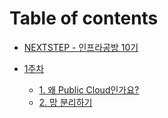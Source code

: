 # Table of contents

- [NEXTSTEP - 인프라공방 10기](README.md)

- [1주차](week1/README.md)

  - [1. 왜 Public Cloud인가요?](week1/public-cloud.md)
  - [2. 망 분리하기](week1/seperating-the-net.md)
